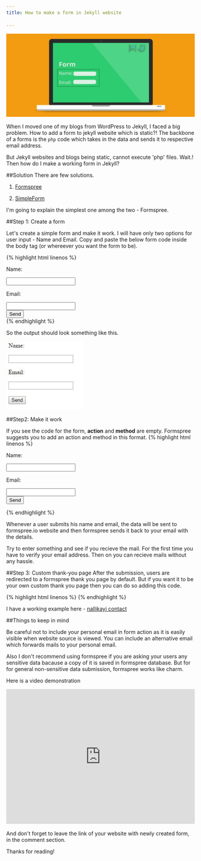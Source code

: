 ```yaml
---
title: How to make a form in Jekyll website

---
```


![How to make a form in Jekyll website](/images/how-to-add-form-option-for-jekyll-websites.jpg)

When I moved one of my blogs from WordPress to Jekyll, I faced a big problem. How to add a form to jekyll website which is static?! The backbone of a forms is the ```php``` code which takes in the data and sends it to respective email address.

But Jekyll websites and blogs being static, cannot execute 'php' files. Wait.! Then how do I make a working form in Jekyll?

##Solution
There are few solutions.
1. [Formspree](http://formspree.io)

2. [SimpleForm](https://getsimpleform.com/)

I'm going to explain the simplest one among the two - Formspree.

##Step 1: Create a form

Let's create a simple form and make it work. I will have only two options for user input - Name and Email. Copy and paste the below form code inside the body tag (or whereever you want the form to be).

{% highlight html linenos %}

<form action="" method="">
<p>Name: </p><input type="text" name="name"><br />
<p>Email: </p><input type="email" name="email"><br />
<input type="submit" value="Send">
</form>
{% endhighlight %}



So the output should look something like this.

![Sample Jekyll form](/images/form-sample-screenshot.JPG)

##Step2: Make it work

If you see the code for the form, **action** and **method** are empty. Formspree suggests you to add an action and method in this format.
{% highlight html linenos %}

<form action="//formspree.io/your@email.com" method="POST">
<p>Name: </p><input type="text" name="name"><br />
<p>Email: </p><input type="email" name="email"><br />
<input type="submit" value="Send">
</form>

{% endhighlight %}



Whenever a user submits his name and email, the data will be sent to formspree.io website and then formspree sends it back to your email with the details. 

Try to enter something and see if you recieve the mail. For the first time you have to verify your email address. Then on you can recieve mails without any hassle.

##Step 3: Custom thank-you page 
After the submission, users are redirected to a formspree thank you page by default. But if you want it to be your own custom thank you page then you can do so adding this code.

{% highlight html linenos %}
<input type="hidden" name="_next" value="//path/thanks.html" />
{% endhighlight %}



I have a working example here - [nallikayi contact](https://articles.nallikayi.com/contact-us.html)

##Things to keep in mind

Be careful not to include your personal email in form action as it is easily visible when website source is viewed. You can include an alternative email which forwards mails to your personal email. 

Also I don't recommend using formspree if you are asking your users any sensitive data bacause a copy of it is saved in formspree database. But for for general non-sensitive data submission, formspree works like charm.

Here is a video demonstration
<iframe width="100%" height="360" src="https://www.youtube.com/embed/IP6HsgwQkvs?rel=0" frameborder="0" allowfullscreen></iframe>



And don't forget to leave the link of your website with newly created form, in the comment section.

Thanks for reading!